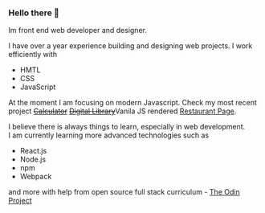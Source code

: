 ### Hello there 👋

Im front end web developer and designer.

I have over a year experience building and designing web projects. I work efficiently with  
- HMTL  
- CSS  
- JavaScript  

At the moment I am focusing on modern Javascript. Check my most recent project [~~Calculator~~](https://github.com/karolisdavli/calculator) [~~Digital Library~~](https://github.com/karolisdavli/library)Vanila JS rendered [Restaurant Page](https://karolisdavli.github.io/restaurant-page/).

I believe there is always things to learn, especially in web development.  
I am currently learning more advanced technologies such as  
- React.js  
- Node.js  
- npm  
- Webpack 

and more with help from open source full stack curriculum - [The Odin Project](https://www.theodinproject.com/)
